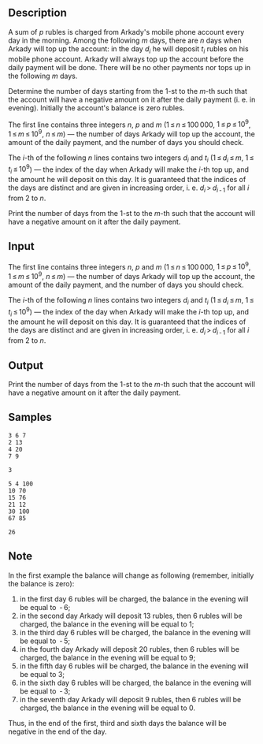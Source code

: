 ## Description

<div><p>A sum of <span class="tex-span"><i>p</i></span> rubles is charged from Arkady's mobile phone account every day in the morning. Among the following <span class="tex-span"><i>m</i></span> days, there are <span class="tex-span"><i>n</i></span> days when Arkady will top up the account: in the day <span class="tex-span"><i>d</i><sub class="lower-index"><i>i</i></sub></span> he will deposit <span class="tex-span"><i>t</i><sub class="lower-index"><i>i</i></sub></span> rubles on his mobile phone account. Arkady will always top up the account before the daily payment will be done. There will be no other payments nor tops up in the following <span class="tex-span"><i>m</i></span> days.</p><p>Determine the number of days starting from the <span class="tex-span">1</span>-st to the <span class="tex-span"><i>m</i></span>-th such that the account will have a negative amount on it after the daily payment (i.&nbsp;e. in evening). Initially the account's balance is zero rubles.</p></div><div class="input-specification"><p>The first line contains three integers <span class="tex-span"><i>n</i></span>, <span class="tex-span"><i>p</i></span> and <span class="tex-span"><i>m</i></span> (<span class="tex-span">1 ≤ <i>n</i> ≤ 100 000</span>, <span class="tex-span">1 ≤ <i>p</i> ≤ 10<sup class="upper-index">9</sup></span>, <span class="tex-span">1 ≤ <i>m</i> ≤ 10<sup class="upper-index">9</sup></span>, <span class="tex-span"><i>n</i> ≤ <i>m</i></span>) — the number of days Arkady will top up the account, the amount of the daily payment, and the number of days you should check.</p><p>The <span class="tex-span"><i>i</i></span>-th of the following <span class="tex-span"><i>n</i></span> lines contains two integers <span class="tex-span"><i>d</i><sub class="lower-index"><i>i</i></sub></span> and <span class="tex-span"><i>t</i><sub class="lower-index"><i>i</i></sub></span> (<span class="tex-span">1 ≤ <i>d</i><sub class="lower-index"><i>i</i></sub> ≤ <i>m</i></span>, <span class="tex-span">1 ≤ <i>t</i><sub class="lower-index"><i>i</i></sub> ≤ 10<sup class="upper-index">9</sup></span>) — the index of the day when Arkady will make the <span class="tex-span"><i>i</i></span>-th top up, and the amount he will deposit on this day. It is guaranteed that the indices of the days are distinct and are given in increasing order, i.&nbsp;e. <span class="tex-span"><i>d</i><sub class="lower-index"><i>i</i></sub> &gt; <i>d</i><sub class="lower-index"><i>i</i> - 1</sub></span> for all <span class="tex-span"><i>i</i></span> from <span class="tex-span">2</span> to <span class="tex-span"><i>n</i></span>.</p></div><div class="output-specification"><p>Print the number of days from the <span class="tex-span">1</span>-st to the <span class="tex-span"><i>m</i></span>-th such that the account will have a negative amount on it after the daily payment.</p></div>

## Input

<p>The first line contains three integers <span class="tex-span"><i>n</i></span>, <span class="tex-span"><i>p</i></span> and <span class="tex-span"><i>m</i></span> (<span class="tex-span">1 ≤ <i>n</i> ≤ 100 000</span>, <span class="tex-span">1 ≤ <i>p</i> ≤ 10<sup class="upper-index">9</sup></span>, <span class="tex-span">1 ≤ <i>m</i> ≤ 10<sup class="upper-index">9</sup></span>, <span class="tex-span"><i>n</i> ≤ <i>m</i></span>) — the number of days Arkady will top up the account, the amount of the daily payment, and the number of days you should check.</p><p>The <span class="tex-span"><i>i</i></span>-th of the following <span class="tex-span"><i>n</i></span> lines contains two integers <span class="tex-span"><i>d</i><sub class="lower-index"><i>i</i></sub></span> and <span class="tex-span"><i>t</i><sub class="lower-index"><i>i</i></sub></span> (<span class="tex-span">1 ≤ <i>d</i><sub class="lower-index"><i>i</i></sub> ≤ <i>m</i></span>, <span class="tex-span">1 ≤ <i>t</i><sub class="lower-index"><i>i</i></sub> ≤ 10<sup class="upper-index">9</sup></span>) — the index of the day when Arkady will make the <span class="tex-span"><i>i</i></span>-th top up, and the amount he will deposit on this day. It is guaranteed that the indices of the days are distinct and are given in increasing order, i.&nbsp;e. <span class="tex-span"><i>d</i><sub class="lower-index"><i>i</i></sub> &gt; <i>d</i><sub class="lower-index"><i>i</i> - 1</sub></span> for all <span class="tex-span"><i>i</i></span> from <span class="tex-span">2</span> to <span class="tex-span"><i>n</i></span>.</p>

## Output

<p>Print the number of days from the <span class="tex-span">1</span>-st to the <span class="tex-span"><i>m</i></span>-th such that the account will have a negative amount on it after the daily payment.</p>

## Samples

```input1
3 6 7
2 13
4 20
7 9

```

```output1
3

```






```input2
5 4 100
10 70
15 76
21 12
30 100
67 85

```

```output2
26

```




## Note

<p>In the first example the balance will change as following (remember, initially the balance is zero):</p><ol> <li> in the first day <span class="tex-span">6</span> rubles will be charged, the balance in the evening will be equal to <span class="tex-span"> - 6</span>; </li><li> in the second day Arkady will deposit <span class="tex-span">13</span> rubles, then <span class="tex-span">6</span> rubles will be charged, the balance in the evening will be equal to <span class="tex-span">1</span>; </li><li> in the third day <span class="tex-span">6</span> rubles will be charged, the balance in the evening will be equal to <span class="tex-span"> - 5</span>; </li><li> in the fourth day Arkady will deposit <span class="tex-span">20</span> rubles, then <span class="tex-span">6</span> rubles will be charged, the balance in the evening will be equal to <span class="tex-span">9</span>; </li><li> in the fifth day <span class="tex-span">6</span> rubles will be charged, the balance in the evening will be equal to <span class="tex-span">3</span>; </li><li> in the sixth day <span class="tex-span">6</span> rubles will be charged, the balance in the evening will be equal to <span class="tex-span"> - 3</span>; </li><li> in the seventh day Arkady will deposit <span class="tex-span">9</span> rubles, then <span class="tex-span">6</span> rubles will be charged, the balance in the evening will be equal to <span class="tex-span">0</span>. </li></ol><p>Thus, in the end of the first, third and sixth days the balance will be negative in the end of the day.</p>
